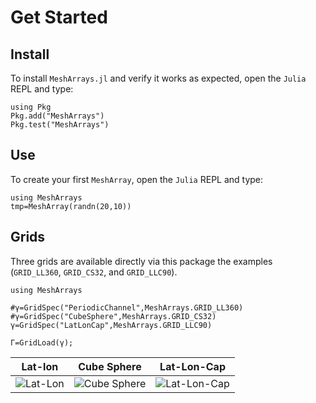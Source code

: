 # Get Started

## Install

To install `MeshArrays.jl` and verify it works as expected, open the `Julia` REPL and type:

```
using Pkg
Pkg.add("MeshArrays")
Pkg.test("MeshArrays")
```

## Use

To create your first `MeshArray`, open the `Julia` REPL and type:

```
using MeshArrays
tmp=MeshArray(randn(20,10))
```

## Grids

Three grids are available directly via this package the examples (`GRID_LL360`, `GRID_CS32`, and `GRID_LLC90`).

```
using MeshArrays

#γ=GridSpec("PeriodicChannel",MeshArrays.GRID_LL360)
#γ=GridSpec("CubeSphere",MeshArrays.GRID_CS32)
γ=GridSpec("LatLonCap",MeshArrays.GRID_LLC90)

Γ=GridLoad(γ);
```

| Lat-lon | Cube Sphere | Lat-Lon-Cap |
|:-------------------------------------:|:-------------------------------------:|:-------------------------------------:|
![Lat-Lon](https://user-images.githubusercontent.com/20276764/144249858-df986169-8f4a-4c42-bf64-45bc97c34ca8.png) | ![Cube Sphere](https://user-images.githubusercontent.com/20276764/144249876-a37ba2da-7258-4f01-b438-0b3efbf75c2d.png) | ![Lat-Lon-Cap](https://user-images.githubusercontent.com/20276764/144249899-4d94980a-87aa-4bfb-a6d6-6145f9f0324f.png)

